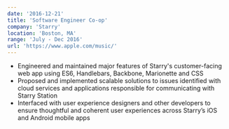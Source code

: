 ```yaml
---
date: '2016-12-21'
title: 'Software Engineer Co-op'
company: 'Starry'
location: 'Boston, MA'
range: 'July - Dec 2016'
url: 'https://www.apple.com/music/'
---
```


- Engineered and maintained major features of Starry's customer-facing web app using ES6, Handlebars, Backbone, Marionette and CSS
- Proposed and implemented scalable solutions to issues identified with cloud services and applications responsible for communicating with Starry Station
- Interfaced with user experience designers and other developers to ensure thoughtful and coherent user experiences across Starry’s iOS and Android mobile apps
